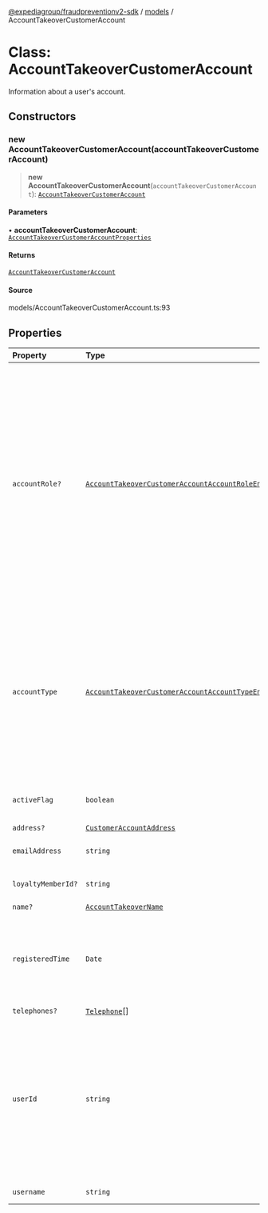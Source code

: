 [@expediagroup/fraudpreventionv2-sdk](../../index.md) / [models](../index.md) / AccountTakeoverCustomerAccount

# Class: AccountTakeoverCustomerAccount

Information about a user\'s account.

## Constructors

### new AccountTakeoverCustomerAccount(accountTakeoverCustomerAccount)

> **new AccountTakeoverCustomerAccount**(`accountTakeoverCustomerAccount`): [`AccountTakeoverCustomerAccount`](AccountTakeoverCustomerAccount.md)

#### Parameters

• **accountTakeoverCustomerAccount**: [`AccountTakeoverCustomerAccountProperties`](../interfaces/AccountTakeoverCustomerAccountProperties.md)

#### Returns

[`AccountTakeoverCustomerAccount`](AccountTakeoverCustomerAccount.md)

#### Source

models/AccountTakeoverCustomerAccount.ts:93

## Properties

| Property | Type | Description |
| :------ | :------ | :------ |
| `accountRole?` | [`AccountTakeoverCustomerAccountAccountRoleEnum`](../type-aliases/AccountTakeoverCustomerAccountAccountRoleEnum.md) | Identifies the account role and associated permissions of a user\'\'s account. Possible values are: - `USER`: Basic account with no special privileges. - `MANAGER`: Account with additional privileges, such as the ability to make bookings for others. - `ADMIN`: Account with higher privileges than a manager, including the ability to grant manager access to other users. |
| `accountType` | [`AccountTakeoverCustomerAccountAccountTypeEnum`](../type-aliases/AccountTakeoverCustomerAccountAccountTypeEnum.md) | Identifies the account type of a user\'\'s account. Possible values are: - `INDIVIDUAL` - Applicable if this account is for an individual traveler. - `BUSINESS` - Applicable if this account is for a business or organization account used by suppliers or Partners. |
| `activeFlag` | `boolean` | Indicator for if this account is an active account or not. |
| `address?` | [`CustomerAccountAddress`](CustomerAccountAddress.md) | - |
| `emailAddress` | `string` | Email address for the account owner. |
| `loyaltyMemberId?` | `string` | Unique loyalty identifier for a user. |
| `name?` | [`AccountTakeoverName`](AccountTakeoverName.md) | - |
| `registeredTime` | `Date` | The local date and time that the customer first registered on the Partner\'s site, in ISO-8601 date and time format `yyyy-MM-ddTHH:mm:ss.SSSZ`. |
| `telephones?` | [`Telephone`](Telephone.md)[] | - |
| `userId` | `string` | Unique account identifier provided by the Partner\'s Identity Provider/System assigned to the account owner by the partner. `user_id` is specific to the Partner\'s namespace. Used to track repeat account activity by the same user. |
| `username` | `string` | Username of the account. |
